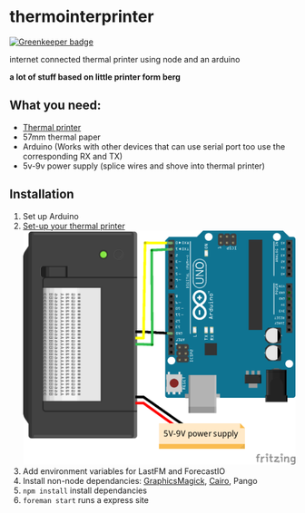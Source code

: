 # thermointerprinter

[![Greenkeeper badge](https://badges.greenkeeper.io/zaccolley/thermointerprinter.svg)](https://greenkeeper.io/)

internet connected thermal printer using node and an arduino

__a lot of stuff based on little printer form berg__

## What you need:

+ [Thermal printer](http://www.hobbytronics.co.uk/thermal-printer)
+ 57mm thermal paper
+ Arduino (Works with other devices that can use serial port too use the corresponding RX and TX)
+ 5v-9v power supply (splice wires and shove into thermal printer)

## Installation

1. Set up Arduino
2. [Set-up your thermal printer](https://learn.adafruit.com/mini-thermal-receipt-printer) ![Visual set-up](/images/setup.png)
3. Add environment variables for LastFM and ForecastIO
4. Install non-node dependancies: [GraphicsMagick](http://www.graphicsmagick.org/), [Cairo](http://cairographics.org/download/), Pango
5. `npm install` install dependancies
6. `foreman start` runs a express site
